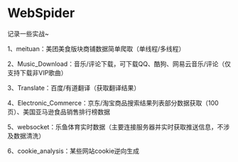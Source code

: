 # WebSpider

记录一些实战~

1、meituan：美团美食版块商铺数据简单爬取（单线程/多线程）

2、Music_Download：音乐/评论下载，可下载QQ、酷狗、网易云音乐/评论（仅支持下载非VIP歌曲）

3、Translate：百度/有道翻译（获取翻译结果）

4、Electronic_Commerce：京东/淘宝商品搜索结果列表部分数据获取（100页）、美国亚马逊食品销售排行榜数据

5、websocket：乐鱼体育实时数据（主要连接服务器并实时获取推送信息，不涉及数据清洗）

6、cookie_analysis：某些网站cookie逆向生成
